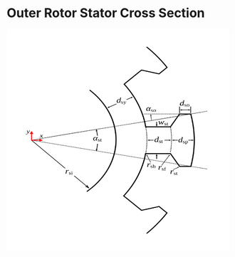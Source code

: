 # Outer Rotor Stator Cross Section

<img src="./CrossSectOuterRotorStator.svg" width="500" height="500" />
